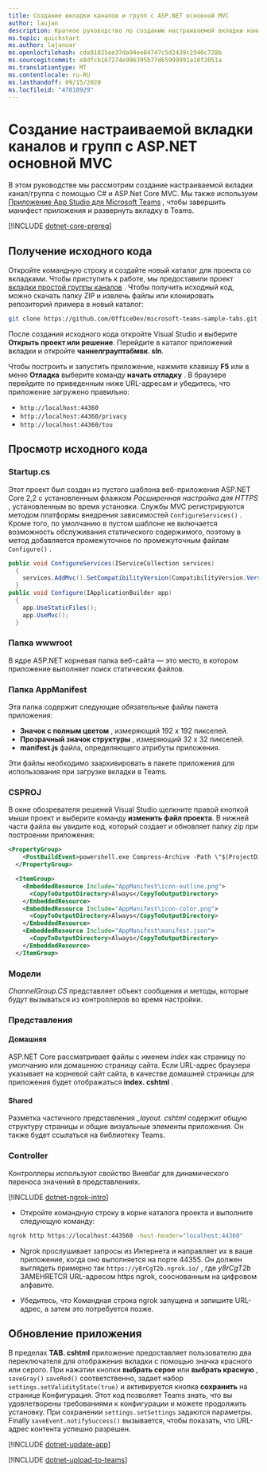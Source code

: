 ```yaml
---
title: Создание вкладки каналов и групп с ASP.NET основной MVC
author: laujan
description: Краткое руководство по созданию настраиваемой вкладки каналов и групп с ASP.NET основной MVC.
ms.topic: quickstart
ms.author: lajanuar
ms.openlocfilehash: cda91825ee37da94ee84747c5d2439c2940c728b
ms.sourcegitcommit: e8dfcb167274e996395b77d65999991a18f2051a
ms.translationtype: MT
ms.contentlocale: ru-RU
ms.lasthandoff: 09/15/2020
ms.locfileid: "47818929"
---
```

# <a name="create-a-custom-channel-and-group-tab-with-aspnet-core-mvc"></a>Создание настраиваемой вкладки каналов и групп с ASP.NET основной MVC

В этом руководстве мы рассмотрим создание настраиваемой вкладки канал/группа с помощью C# и ASP.Net Core MVC. Мы также используем [Приложение App Studio для Microsoft Teams](~/concepts/build-and-test/app-studio-overview.md) , чтобы завершить манифест приложения и развернуть вкладку в Teams.

[!INCLUDE [dotnet-core-prereq](~/includes/tabs/dotnet-core-prereq.md)]

## <a name="get-the-source-code"></a>Получение исходного кода

Откройте командную строку и создайте новый каталог для проекта со вкладками. Чтобы приступить к работе, мы предоставили проект [вкладки простой группы каналов](https://github.com/OfficeDev/microsoft-teams-sample-tabs/ChannelGroupTabMVC) . Чтобы получить исходный код, можно скачать папку ZIP и извлечь файлы или клонировать репозиторий примера в новый каталог:

```bash
git clone https://github.com/OfficeDev/microsoft-teams-sample-tabs.git
```

После создания исходного кода откройте Visual Studio и выберите **Открыть проект или решение**. Перейдите в каталог приложений вкладки и откройте **чаннелграуптабмвк. sln**.

Чтобы построить и запустить приложение, нажмите клавишу **F5** или в меню **Отладка** выберите команду **начать отладку** . В браузере перейдите по приведенным ниже URL-адресам и убедитесь, что приложение загружено правильно:

- `http://localhost:44360`
- `http://localhost:44360/privacy`
- `http://localhost:44360/tou`

## <a name="review-the-source-code"></a>Просмотр исходного кода

### <a name="startupcs"></a>Startup.cs

Этот проект был создан из пустого шаблона веб-приложения ASP.NET Core 2,2 с установленным флажком *Расширенная настройка для HTTPS* , установленным во время установки. Службы MVC регистрируются методом платформы внедрения зависимостей `ConfigureServices()` . Кроме того, по умолчанию в пустом шаблоне не включается возможность обслуживания статического содержимого, поэтому в метод добавляется промежуточное по промежуточным файлам `Configure()` .

```csharp
public void ConfigureServices(IServiceCollection services)
  {
    services.AddMvc().SetCompatibilityVersion(CompatibilityVersion.Version_2_2);
  }
public void Configure(IApplicationBuilder app)
  {
    app.UseStaticFiles();
    app.UseMvc();
  }
```

### <a name="wwwroot-folder"></a>Папка wwwroot

В ядре ASP.NET корневая папка веб-сайта — это место, в котором приложение выполняет поиск статических файлов.

### <a name="appmanifest-folder"></a>Папка AppManifest

Эта папка содержит следующие обязательные файлы пакета приложения:

- **Значок с полным цветом** , измеряющий 192 x 192 пикселей.
- **Прозрачный значок структуры** , измеряющий 32 x 32 пикселей.
- **manifest.js** файла, определяющего атрибуты приложения.

Эти файлы необходимо заархивировать в пакете приложения для использования при загрузке вкладки в Teams.

### <a name="csproj"></a>CSPROJ

В окне обозревателя решений Visual Studio щелкните правой кнопкой мыши проект и выберите команду **изменить файл проекта**. В нижней части файла вы увидите код, который создает и обновляет папку zip при построении приложения:

```xml
<PropertyGroup>
    <PostBuildEvent>powershell.exe Compress-Archive -Path \"$(ProjectDir)AppManifest\*\" -DestinationPath \"$(TargetDir)tab.zip\" -Force</PostBuildEvent>
  </PropertyGroup>

  <ItemGroup>
    <EmbeddedResource Include="AppManifest\icon-outline.png">
      <CopyToOutputDirectory>Always</CopyToOutputDirectory>
    </EmbeddedResource>
    <EmbeddedResource Include="AppManifest\icon-color.png">
      <CopyToOutputDirectory>Always</CopyToOutputDirectory>
    </EmbeddedResource>
    <EmbeddedResource Include="AppManifest\manifest.json">
      <CopyToOutputDirectory>Always</CopyToOutputDirectory>
    </EmbeddedResource>
  </ItemGroup>
```

### <a name="models"></a>Модели

*ChannelGroup.CS* представляет объект сообщения и методы, которые будут вызываться из контроллеров во время настройки.

### <a name="views"></a>Представления

#### <a name="home"></a>Домашняя

ASP.NET Core рассматривает файлы с именем *index* как страницу по умолчанию или домашнюю страницу сайта. Если URL-адрес браузера указывает на корневой сайт сайта, в качестве домашней страницы для приложения будет отображаться **index. cshtml** .

#### <a name="shared"></a>Shared

Разметка частичного представления *_layout. cshtml* содержит общую структуру страницы и общие визуальные элементы приложения. Он также будет ссылаться на библиотеку Teams.

### <a name="controllers"></a>Controller

Контроллеры используют свойство Виевбаг для динамического переноса значений в представлениях.

[!INCLUDE [dotnet-ngrok-intro](~/includes/tabs/dotnet-ngrok-intro.md)]

- Откройте командную строку в корне каталога проекта и выполните следующую команду:

```bash
ngrok http https://localhost:443560 -host-header="localhost:44360"
```

- Ngrok прослушивает запросы из Интернета и направляет их в ваше приложение, когда оно выполняется на порте 44355.  Он должен выглядеть примерно так `https://y8rCgT2b.ngrok.io/` , где *y8rCgT2b* ЗАМЕНЯЕТСЯ URL-адресом https ngrok, сооснованным на цифровом алфавите.

- Убедитесь, что Командная строка ngrok запущена и запишите URL-адрес, а затем это потребуется позже.

## <a name="update-your-application"></a>Обновление приложения

В пределах **TAB. cshtml** приложение предоставляет пользователю два переключателя для отображения вкладки с помощью значка красного или серого. При нажатии кнопки **выбрать серое** или **выбрать красную** , `saveGray()` `saveRed()` соответственно, задает набор `settings.setValidityState(true)` и активируется кнопка **сохранить** на странице Конфигурация. Этот код позволяет Teams знать, что вы удовлетворены требованиями к конфигурации и можете продолжить установку. При сохранении `settings.setSettings` задаются параметры. Finally `saveEvent.notifySuccess()` вызывается, чтобы показать, что URL-адрес контента успешно разрешен.

[!INCLUDE [dotnet-update-app](~/includes/tabs/dotnet-update-chan-grp-app.md)]

[!INCLUDE [dotnet-upload-to-teams](~/includes/tabs/dotnet-upload-to-teams.md)]
